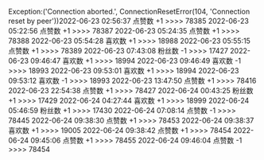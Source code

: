 Exception:('Connection aborted.', ConnectionResetError(104, 'Connection reset by peer'))2022-06-23  02:56:37   点赞数 +1 >>>> 78385
2022-06-23  05:22:56   点赞数 +1 >>>> 78387
2022-06-23  05:24:35   点赞数 +1 >>>> 78388
2022-06-23  05:54:28   喜欢数 +1 >>>> 18988
2022-06-23  05:55:15   点赞数 +1 >>>> 78389
2022-06-23  07:43:08   粉丝数 -1 >>>> 17427
2022-06-23  09:46:47   喜欢数 +1 >>>> 18994
2022-06-23  09:46:49   喜欢数 -1 >>>> 18993
2022-06-23  09:53:01   喜欢数 +1 >>>> 18994
2022-06-23  09:53:12   喜欢数 -1 >>>> 18993
2022-06-23  13:47:50   点赞数 +1 >>>> 78416
2022-06-23  22:54:38   点赞数 +1 >>>> 78427
2022-06-24  00:43:25   粉丝数 +1 >>>> 17429
2022-06-24  04:27:44   喜欢数 +1 >>>> 18999
2022-06-24  05:46:59   粉丝数 +1 >>>> 17430
2022-06-24  07:08:14   点赞数 -1 >>>> 78445
2022-06-24  09:38:30   点赞数 +1 >>>> 78453
2022-06-24  09:38:37   喜欢数 +1 >>>> 19005
2022-06-24  09:38:42   点赞数 +1 >>>> 78454
2022-06-24  09:45:06   点赞数 +1 >>>> 78455
2022-06-24  09:46:04   点赞数 -1 >>>> 78454
